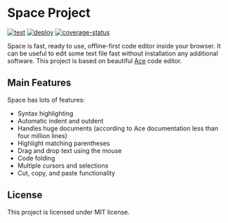 # Space Project

[![test](https://img.shields.io/github/workflow/status/ttypic/space/Test?label=tests&style=flat-square)](https://github.com/ttypic/space/actions)
[![deploy](https://img.shields.io/github/workflow/status/ttypic/space/Deploy?label=deploy&tyle=flat-square)](https://github.com/ttypic/space/actions)
[![coverage-status](https://img.shields.io/codecov/c/github/ttypic/space.svg?style=flat-square)](https://codecov.io/gh/ttypic/space)

Space is fast, ready to use, offline-first code editor inside your browser.
It can be useful to edit some text file fast without installation any additional software. 
This project is based on beautiful [Ace](https://github.com/ajaxorg/ace) code editor. 

## Main Features

Space has lots of features:

* Syntax highlighting
* Automatic indent and outdent
* Handles huge documents (according to Ace documentation less than four million lines)
* Highlight matching parentheses
* Drag and drop text using the mouse
* Code folding
* Multiple cursors and selections
* Cut, copy, and paste functionality

## License

This project is licensed under MIT license.
